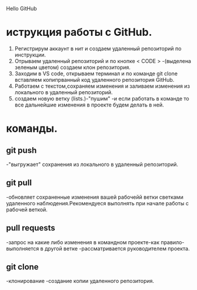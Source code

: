  Hello GitHub

 # иструкция работы с GitHub.
 1. Регистрирум аккаунт в нит и создаем удаленный репозиторий по инструкции.
 2. Отрываем удаленный репозиторий и по кнопке < CODE > -(выделена зеленым цветом) создаем клон репозитория.
 3. Заходим в VS code, открываем терминал и по команде git clone вставляем копипрванный  код удаленного репозитория GitHub.
 4. Работаем с текстом,сохраняем изменения и заливаем изменения из локального в удаленный репозиторий.
5. создаем новую ветку (lists.)-"пушим" -и если работать  в команде то все дальнейшие изменения в проекте будем делать в ней.
# команды.
## git push
-"выгружает" сохранения из локального в удаленный репозиторий.
## git pull 
-обновляет сохраненные изменения вашей рабочейй ветки светками удаленного наблюдения.Рекомендуеся выполнять при начале работы с рабочей веткой.
## pull requests 
-запрос на какие либо изменения в командном проекте-как правило-выполняется в другой ветке -рассматривается руководителем проекта.
## git clone
-клонирование -создание копии удаленного репозитория.
